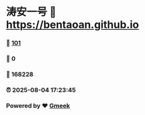 # 涛安一号 :link: https://bentaoan.github.io 
### :page_facing_up: [101](https://bentaoan.github.io/tag.html) 
### :speech_balloon: 0 
### :hibiscus: 168228 
### :alarm_clock: 2025-08-04 17:23:45 
### Powered by :heart: [Gmeek](https://github.com/Meekdai/Gmeek)
